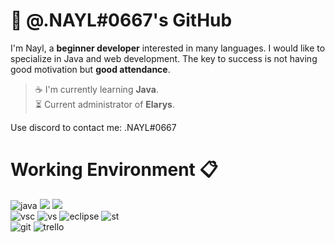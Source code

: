 # 👋 @.NAYL#0667's GitHub
I'm Nayl, a **beginner developer** interested in many languages. I would like to specialize in Java and web development. The key to success is not having good motivation but **good attendance**.

> ☕ I'm currently learning **Java**.\
> ⏳ Current administrator of **Elarys**.

Use discord to contact me: .NAYL#0667
 
# Working Environment 📋
![java](https://camo.githubusercontent.com/771cc18a712bf9edb0925a86164c34b0d803c4d9177dd4467eff7b777109c723/68747470733a2f2f696d672e736869656c64732e696f2f62616467652f4a6176612d4544384230303f7374796c653d666f722d7468652d6261646765266c6f676f3d6a617661266c6f676f436f6c6f723d7768697465)
<img src="https://img.shields.io/badge/HTML-e44d26?style=for-the-badge&logo=HTML&logoColor=white" />
<img src="https://img.shields.io/badge/CSS-479fd4?style=for-the-badge&logo=CSS&logoColor=white" />\
![vsc](https://camo.githubusercontent.com/42ada9cc774b9d2b4cf35691820a881d70657ae42c3a074f00c7e9add6352361/68747470733a2f2f696d672e736869656c64732e696f2f62616467652f56697375616c5f53747564696f5f436f64652d3030373844343f7374796c653d666f722d7468652d6261646765266c6f676f3d76697375616c25323073747564696f253230636f6465266c6f676f436f6c6f723d7768697465)
![vs](https://camo.githubusercontent.com/2e7f37ad51ff5e491aff103a0a0c4093208cbbf0278b9c58fa8b0e05e335a90d/68747470733a2f2f696d672e736869656c64732e696f2f62616467652f56697375616c5f53747564696f2d3543324439313f7374796c653d666f722d7468652d6261646765266c6f676f3d76697375616c25323073747564696f266c6f676f436f6c6f723d7768697465)
![eclipse](https://camo.githubusercontent.com/5d4515b190d419f267b2d4d5c2474b338bf469decbf7adf99c5299695cefc0ca/68747470733a2f2f696d672e736869656c64732e696f2f62616467652f45636c697073652d3243323235353f7374796c653d666f722d7468652d6261646765266c6f676f3d65636c69707365266c6f676f436f6c6f723d7768697465)
![st](https://camo.githubusercontent.com/3cc20b905b09f53e6ecdb3f7f519007e18cce158aad7ebe113bbfcd68526bde7/68747470733a2f2f696d672e736869656c64732e696f2f62616467652f7375626c696d655f746578742d2532333537353735372e7376673f267374796c653d666f722d7468652d6261646765266c6f676f3d7375626c696d652d74657874266c6f676f436f6c6f723d696d706f7274616e74)\
![git](https://camo.githubusercontent.com/0f6c65dda924920ed7452b55557e6f768e3382e37dbb3aaefdf4735f17cf1184/68747470733a2f2f696d672e736869656c64732e696f2f62616467652f6769742d6266323030383f7374796c653d666f722d7468652d6261646765266c6f676f3d676974266c6f676f436f6c6f723d7768697465)
![trello](https://camo.githubusercontent.com/75edf2f04811396fe123941cc7a744e4cba2c2fa7bd31633460c7ac01aacc06f/68747470733a2f2f696d672e736869656c64732e696f2f62616467652f5472656c6c6f2d3334613865623f7374796c653d666f722d7468652d6261646765266c6f676f3d7472656c6c6f266c6f676f436f6c6f723d7768697465)
